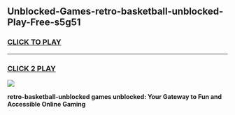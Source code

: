 
## Unblocked-Games-retro-basketball-unblocked-Play-Free-s5g51
<h3>
<a href="https://premium76.site?title=retro-basketball-unblocked&ref=23A">CLICK TO PLAY</a></h3>
<hr>

<h3>
<a href="https://premium76.site?title=retro-basketball-unblocked&ref=23A">CLICK 2 PLAY</a>
  
</h3>

<a href="https://premium76.site?title=retro-basketball-unblocked&ref=23A"><img src="https://clearcache.store/games.png"></a>


**retro-basketball-unblocked games unblocked: Your Gateway to Fun and Accessible Online Gaming**

